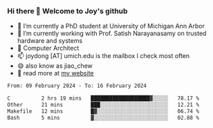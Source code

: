 ### Hi there 👋 Welcome to Joy's github

- 🔭 I’m currently a PhD student at University of Michigan Ann Arbor
- 🌱 I’m currently working with Prof. Satish Narayanasamy on trusted hardware and systems
- 👯 Computer Architect
- 📫 joydong [AT] umich.edu is the mailbox I check most often
- 😄 also know as jiao_chew
- 💬 read more at [my website](https://joydddd.github.io/)
<!--START_SECTION:waka-->

```txt
From: 09 February 2024 - To: 16 February 2024

C          2 hrs 19 mins   ███████████████████▓░░░░░   78.17 %
Other      21 mins         ███░░░░░░░░░░░░░░░░░░░░░░   12.21 %
Makefile   12 mins         █▓░░░░░░░░░░░░░░░░░░░░░░░   06.74 %
Bash       5 mins          ▓░░░░░░░░░░░░░░░░░░░░░░░░   02.88 %
```

<!--END_SECTION:waka-->
